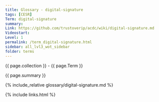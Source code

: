 ```yaml
---
title: Glossary - digital-signature
tags: [CESR]
Term: digital-signature
summary: 
Link: https://github.com/trustoverip/acdc/wiki/digital-signature.md
Videostart: 
Level: 1
permalink: /term_digital-signature.html
sidebar: all_lvl3_wot_sidebar
folder: terms
---
```


{{ page.collection }} - {{ page.Term }}

   {{ page.summary }}

{% include_relative glossary/digital-signature.md %}

 {% include links.html %} 

